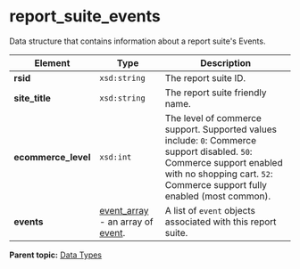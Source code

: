 # report_suite_events

Data structure that contains information about a report suite's Events.

|Element|Type|Description|
|-------|----|-----------|
| **rsid** | `xsd:string` | The report suite ID. |
| **site_title** | `xsd:string` | The report suite friendly name. |
| **ecommerce_level** | `xsd:int` | The level of commerce support. Supported values include: `0`: Commerce support disabled. `50`: Commerce support enabled with no shopping cart. `52`: Commerce support fully enabled (most common). |
| **events** | [event_array](r_event_array.md#) - an array of [event](r_event.md#). | A list of `event` objects associated with this report suite. |

**Parent topic:** [Data Types](../data_types/c_datatypes.md)

